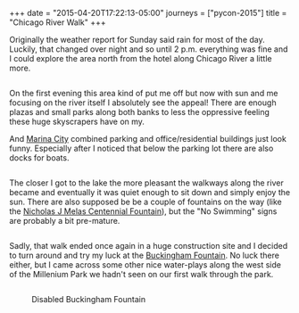 +++
date = "2015-04-20T17:22:13-05:00"
journeys = ["pycon-2015"]
title = "Chicago River Walk"
+++

Originally the weather report for Sunday said rain for most of the
day. Luckily, that changed over night and so until 2 p.m. everything was fine
and I could explore the area north from the hotel along Chicago River a little
more.

<figure>
<img alt="" src="http://photos.h10n.me/Conferences/PyCon-2015/i-fPbv5b2/0/L/DSC03559-L.jpg"/>
</figure>

On the first evening this area kind of put me off but now with sun and me
focusing on the river itself I absolutely see the appeal! There are enough
plazas and small parks along both banks to less the oppressive feeling these
huge skyscrapers have on my.

And [Marina City][mc] combined parking and office/residential buildings just
look funny. Especially after I noticed that below the parking lot there are
also docks for boats.

<figure>
<img alt="" src="http://photos.h10n.me/Conferences/PyCon-2015/i-SJrtNgh/0/L/DSC03564-L.jpg"/>
</figure>

The closer I got to the lake the more pleasant the walkways along the river
became and eventually it was quiet enough to sit down and simply enjoy the
sun. There are also supposed be be a couple of fountains on the way (like the
[Nicholas J Melas Centennial Fountain][mf]), but the "No Swimming" signs are
probably a bit pre-mature.

<figure>
<img alt="" src="http://photos.h10n.me/Conferences/PyCon-2015/i-CQQTrhQ/0/L/DSC03572-L.jpg"/>
</figure>

Sadly, that walk ended once again in a huge construction site and I decided to
turn around and try my luck at the [Buckingham Fountain][bf]. No luck there
either, but I came across some other nice water-plays along the west side of
the Millenium Park we hadn't seen on our first walk through the park.

<figure>
<img alt=""
src="http://photos.h10n.me/Conferences/PyCon-2015/i-chr3mtn/0/L/DSC03576-L.jpg"/>
<figcaption><p>Disabled Buckingham Fountain</p></figcaption>
</figure>

[mc]: http://en.wikipedia.org/wiki/Marina_City
[bf]: http://en.wikipedia.org/wiki/Buckingham_Fountain
[mf]: http://en.wikipedia.org/wiki/Centennial_Fountain
